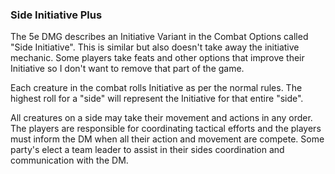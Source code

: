 ### Side Initiative Plus

The 5e DMG describes an Initiative Variant in the Combat Options called "Side Initiative". This is similar but also doesn't take away the initiative mechanic. Some players take feats and other options that improve their Initiative so I don't want to remove that part of the game. 

Each creature in the combat rolls Initiative as per the normal rules. The highest roll for a "side" will represent the Initiative for that entire "side". 

All creatures on a side may take their movement and actions in any order. The players are responsible for coordinating tactical efforts and the players must inform the DM when all their action and movement are compete. Some party's elect a team leader to assist in their sides coordination and communication with the DM. 
